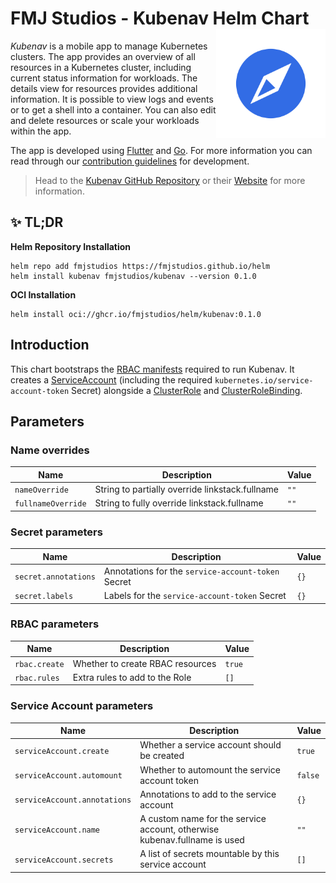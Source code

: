 # FMJ Studios - Kubenav Helm Chart <img src="https://raw.githubusercontent.com/kubenav/kubenav/290f1776b03c359b8115125fa37a4b8dd73b6464/utils/images/app-icons/android.png" alt="Kubenav Logo" width="175" height="175" align="right" loading="lazy">

_Kubenav_ is a mobile app to manage Kubernetes clusters. The app provides an overview of all resources in a Kubernetes
cluster, including current status information for workloads. The details view for resources provides additional
information. It is possible to view logs and events or to get a shell into a container. You can also edit and delete
resources or scale your workloads within the app.

The app is developed using [Flutter](https://flutter.dev) and [Go](https://go.dev). For more information you can read
through our [contribution guidelines](https://github.com/kubenav/kubenav/blob/main/CONTRIBUTING.md) for development.

> Head to the [Kubenav GitHub Repository](https://github.com/kubenav/kubenav) or
> their [Website](https://kubenav.io/) for more information.

## ✨ TL;DR

__Helm Repository Installation__

```shell
helm repo add fmjstudios https://fmjstudios.github.io/helm
helm install kubenav fmjstudios/kubenav --version 0.1.0
```

__OCI Installation__

```shell
helm install oci://ghcr.io/fmjstudios/helm/kubenav:0.1.0
```

## Introduction

This chart bootstraps the [RBAC manifests](https://kubernetes.io/docs/reference/access-authn-authz/rbac/) required to
run Kubenav. It creates
a [ServiceAccount](https://kubernetes.io/docs/reference/kubernetes-api/authentication-resources/service-account-v1/)
(including the required `kubernetes.io/service-account-token` Secret)
alongside a [ClusterRole](https://kubernetes.io/docs/reference/kubernetes-api/authorization-resources/cluster-role-v1/)
and [ClusterRoleBinding](https://kubernetes.io/docs/reference/kubernetes-api/authorization-resources/cluster-role-binding-v1/).

## Parameters

### Name overrides

| Name               | Description                                     | Value |
| ------------------ | ----------------------------------------------- | ----- |
| `nameOverride`     | String to partially override linkstack.fullname | `""`  |
| `fullnameOverride` | String to fully override linkstack.fullname     | `""`  |

### Secret parameters

| Name                 | Description                                        | Value |
| -------------------- | -------------------------------------------------- | ----- |
| `secret.annotations` | Annotations for the `service-account-token` Secret | `{}`  |
| `secret.labels`      | Labels for the `service-account-token` Secret      | `{}`  |

### RBAC parameters

| Name          | Description                      | Value  |
| ------------- | -------------------------------- | ------ |
| `rbac.create` | Whether to create RBAC resources | `true` |
| `rbac.rules`  | Extra rules to add to the Role   | `[]`   |

### Service Account parameters

| Name                         | Description                                                               | Value   |
| ---------------------------- | ------------------------------------------------------------------------- | ------- |
| `serviceAccount.create`      | Whether a service account should be created                               | `true`  |
| `serviceAccount.automount`   | Whether to automount the service account token                            | `false` |
| `serviceAccount.annotations` | Annotations to add to the service account                                 | `{}`    |
| `serviceAccount.name`        | A custom name for the service account, otherwise kubenav.fullname is used | `""`    |
| `serviceAccount.secrets`     | A list of secrets mountable by this service account                       | `[]`    |
